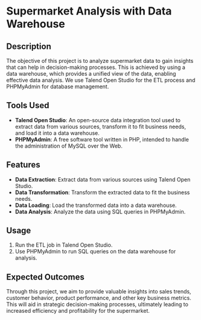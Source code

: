 # Supermarket Analysis with Data Warehouse

## Description
The objective of this project is to analyze supermarket data to gain insights that can help in decision-making processes. This is achieved by using a data warehouse, which provides a unified view of the data, enabling effective data analysis. We use Talend Open Studio for the ETL process and PHPMyAdmin for database management.

## Tools Used
- **Talend Open Studio**: An open-source data integration tool used to extract data from various sources, transform it to fit business needs, and load it into a data warehouse.
- **PHPMyAdmin**: A free software tool written in PHP, intended to handle the administration of MySQL over the Web.

## Features
- **Data Extraction**: Extract data from various sources using Talend Open Studio.
- **Data Transformation**: Transform the extracted data to fit the business needs.
- **Data Loading**: Load the transformed data into a data warehouse.
- **Data Analysis**: Analyze the data using SQL queries in PHPMyAdmin.

## Usage
1. Run the ETL job in Talend Open Studio.
2. Use PHPMyAdmin to run SQL queries on the data warehouse for analysis.

## Expected Outcomes
Through this project, we aim to provide valuable insights into sales trends, customer behavior, product performance, and other key business metrics. This will aid in strategic decision-making processes, ultimately leading to increased efficiency and profitability for the supermarket.
